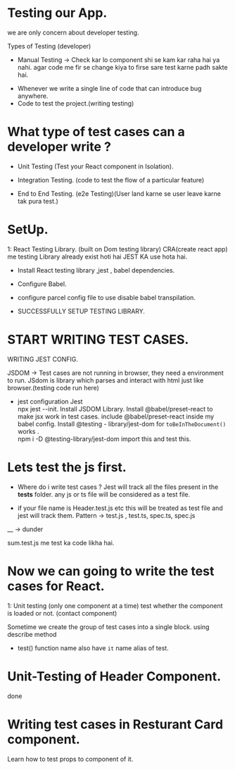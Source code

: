 # Testing our App.

we are only concern about developer testing.

Types of Testing (developer)

- Manual Testing -> Check kar lo component shi se kam kar raha hai ya nahi.
  agar code me fir se change kiya to firse sare test karne padh sakte hai.

* Whenever we write a single line of code that can introduce bug anywhere.
* Code to test the project.(writing testing)

# What type of test cases can a developer write ?

- Unit Testing (Test your React component in Isolation).
- Integration Testing. (code to test the flow of a particular feature)

- End to End Testing. (e2e Testing)(User land karne se user leave karne tak pura test.)

# SetUp.

1: React Testing Library. (built on Dom testing library)
CRA(create react app) me testing Library already exist hoti hai
JEST KA use hota hai.

- Install React testing library ,jest , babel dependencies.
- Configure Babel.
- configure parcel config file to use disable babel transpilation.

- SUCCESSFULLY SETUP TESTING LIBRARY.

# START WRITING TEST CASES.

WRITING JEST CONFIG.

JSDOM -> Test cases are not running in browser, they need a environment to run.
JSdom is library which parses and interact with html just like browser.(testing code run here)

- jest configuration Jest  
  npx jest --init.
  Install JSDOM Library.
  Install @babel/preset-react to make jsx work in test cases.
  include @babel/preset-react inside my babel config.
  Install @testing - library/jest-dom for `toBeInTheDocument()` works .  
  npm i -D @testing-library/jest-dom
  import this and test this.

# Lets test the js first.

- Where do i write test cases ?
  Jest will track all the files present in the **tests** folder. any js or ts file will be considered as a test file.

- if your file name is Header.test.js etc this will be treated as test file and jest will track them.
  Pattern -> test.js , test.ts, spec.ts, spec.js

\_\_ -> dunder

sum.test.js me test ka code likha hai.

# Now we can going to write the test cases for React.

1: Unit testing (only one component at a time)
test whether the component is loaded or not. (contact component)

Sometime we create the group of test cases into a single block.
using describe method

* test() function name also have `it` name alias of test. 

# Unit-Testing of Header Component. 

done

# Writing test cases in Resturant Card component. 
Learn how to test props to component of it. 








